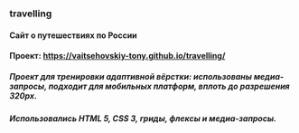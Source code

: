 ### travelling

#### Сайт о путешествиях по России
#### Проект: https://vaitsehovskiy-tony.github.io/travelling/

##### Проект для тренировки адаптивной вёрстки: использованы медиа-запросы, подходит для мобильных платформ, вплоть до разрешения 320px. 

##### Использовались HTML 5, CSS 3, гриды, флексы и медиа-запросы. 
